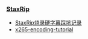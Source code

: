 ### [StaxRip](https://github.com/staxrip/staxrip)

- [StaxRip烧录硬字幕踩坑记录](https://sspai.com/post/88056)
- [x265-encoding-tutorial](https://staxrip.github.io/x265-encoding-tutorial/)